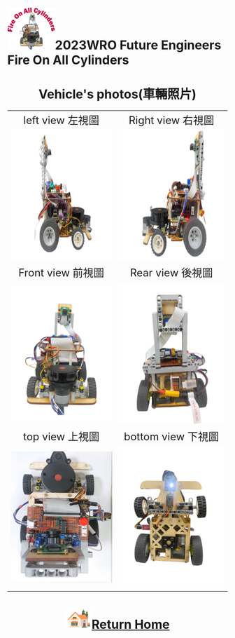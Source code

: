 ![LOGO](../other/img/logo.png)2023WRO Future Engineers Fire On All Cylinders  
=====
# <div align="center">Vehicle's photos(車輛照片)</div> 

|        |        |  
| :----: | :----: |  
|  <font size="5">left view 左視圖 </font> | <font size="5">Right view 右視圖  </font> |
| <img src="./img/Left_view.png"  width = "400" height = "300" alt="Image" > | <img src="./img/Right_view.png" width = "400" height = "300" alt="Image" >  |
|  <font size="5"> Front view  前視圖 </font>|  <font size="5">Rear view 後視圖  </font> |    
| <img src="./img/front_view.png" alt="Image" width="400"> | <img src="./img/rear_view.png" alt="Image" width="400"> | 
|  <font size="5">top view 上視圖 </font> |  <font size="5">bottom view 下視圖 </font> |   
| <img src="./img/up.jpg" width = "400" height = "300" alt="Image"> | <img src="./img/bottom-view.png" alt="Image" width="400"> |   


# <div align="center">![HOME](../other/img/Home.png)[Return Home](../)</div> 
